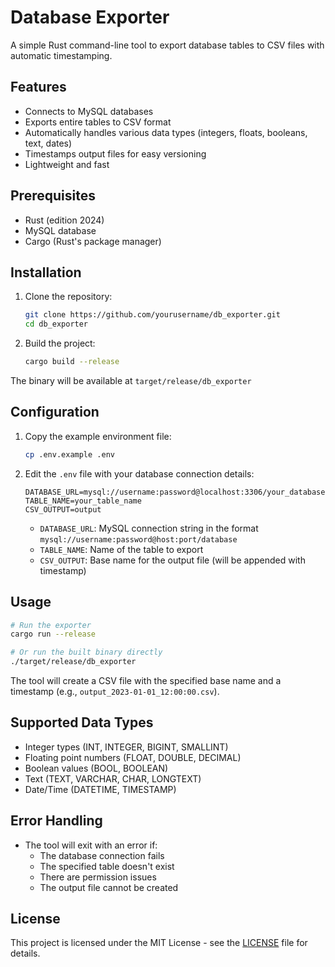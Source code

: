 # Database Exporter

A simple Rust command-line tool to export database tables to CSV files with automatic timestamping.

## Features

- Connects to MySQL databases
- Exports entire tables to CSV format
- Automatically handles various data types (integers, floats, booleans, text, dates)
- Timestamps output files for easy versioning
- Lightweight and fast

## Prerequisites

- Rust (edition 2024)
- MySQL database
- Cargo (Rust's package manager)

## Installation

1. Clone the repository:

   ```bash
   git clone https://github.com/yourusername/db_exporter.git
   cd db_exporter
   ```

2. Build the project:
   ```bash
   cargo build --release
   ```

The binary will be available at `target/release/db_exporter`

## Configuration

1. Copy the example environment file:

   ```bash
   cp .env.example .env
   ```

2. Edit the `.env` file with your database connection details:

   ```
   DATABASE_URL=mysql://username:password@localhost:3306/your_database
   TABLE_NAME=your_table_name
   CSV_OUTPUT=output
   ```

   - `DATABASE_URL`: MySQL connection string in the format `mysql://username:password@host:port/database`
   - `TABLE_NAME`: Name of the table to export
   - `CSV_OUTPUT`: Base name for the output file (will be appended with timestamp)

## Usage

```bash
# Run the exporter
cargo run --release

# Or run the built binary directly
./target/release/db_exporter
```

The tool will create a CSV file with the specified base name and a timestamp (e.g., `output_2023-01-01_12:00:00.csv`).

## Supported Data Types

- Integer types (INT, INTEGER, BIGINT, SMALLINT)
- Floating point numbers (FLOAT, DOUBLE, DECIMAL)
- Boolean values (BOOL, BOOLEAN)
- Text (TEXT, VARCHAR, CHAR, LONGTEXT)
- Date/Time (DATETIME, TIMESTAMP)

## Error Handling

- The tool will exit with an error if:
  - The database connection fails
  - The specified table doesn't exist
  - There are permission issues
  - The output file cannot be created

## License

This project is licensed under the MIT License - see the [LICENSE](LICENSE) file for details.
